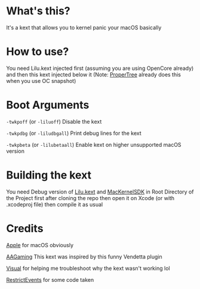 # What's this?

It's a kext that allows you to kernel panic your macOS basically

# How to use?

You need Lilu.kext injected first (assuming you are using OpenCore already) and then this kext injected below it (Note: [ProperTree](https://github.com/CorpNewt/ProperTree) already does this when you use OC snapshot)

# Boot Arguments

`-twkpoff` (or `-liluoff`) Disable the kext


`-twkpdbg` (or `-liludbgall`) Print debug lines for the kext


`-twkpbeta` (or `-lilubetaall`) Enable kext on higher unsupported macOS version

# Building the kext

You need Debug version of [Lilu.kext](https://github.com/acidanthera/Lilu/releases) and [MacKernelSDK](https://github.com/acidanthera/MacKernelSDK) in Root Directory of the Project first after cloning the repo then open it on Xcode (or with .xcodeproj file) then compile it as usual

# Credits

[Apple](https://apple.com) for macOS obviously


[AAGaming](https://vd-plugins.github.io/web/#this) This kext was inspired by this funny Vendetta plugin


[Visual](https://github.com/VisualEhrmanntraut) for helping me troubleshoot why the kext wasn't working lol


[RestrictEvents](https://github.com/acidanthera/RestrictEvents) for some code taken

